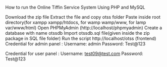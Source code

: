 How to run the Online Tiffin Service System Using PHP and MySQL

Download the zip file
Extract the file and copy otss folder
Paste inside root directory(for xampp xampp/htdocs, for wamp wamp/www, for lamp var/www/html)
Open PHPMyAdmin (http://localhost/phpmyadmin)
Create a database with name otssdb
Import otssdb.sql file(given inside the zip package in SQL file folder)
Run the script http://localhost/otss (frontend)
Credential for admin panel :
Username: admin
Password: Test@123

Credential for user panel :
Username: test09@test.com
Password: Test@123
